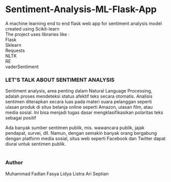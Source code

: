 # Sentiment-Analysis-ML-Flask-App
A machine learning end to end flask web app for sentiment analysis model created using Scikit-learn <br />
The project uses libraries like : <br />
Flask <br />
Sklearn <br />
Requests <br />
NLTK <br />
RE <br />
vaderSentiment <br />


### LET'S TALK ABOUT SENTIMENT ANALYSIS <br />
Sentiment analysis, area penting dalam Natural Language Processing, adalah proses mendeteksi status afektif teks secara otomatis. Analisis sentimen diterapkan secara luas pada materi suara pelanggan seperti ulasan produk di situs belanja online seperti Amazon, ulasan film, atau media sosial. Ini bisa menjadi tugas dasar mengklasifikasikan polaritas teks sebagai positif <br />

Ada banyak sumber sentimen publik, mis. wawancara publik, jajak pendapat, survei, dll. Namun, dengan semakin banyak orang bergabung dengan platform media sosial, situs web seperti Facebook dan Twitter dapat diurai untuk sentimen publik. <br />
<br />

### Author <br/>
Muhammad Fadlan Fasya
Lidya Listra
Ari Septian
